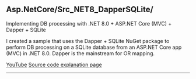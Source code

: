 
## Asp.NetCore/Src_NET8_DapperSQLite/

Implementing DB processing with .NET 8.0 + ASP.NET Core (MVC) + Dapper + SQLite

I created a sample that uses the Dapper + SQLite NuGet package to perform DB processing on a SQLite database from an ASP.NET Core app (MVC) in .NET 8.0. Dapper is the mainstream for OR mapping.

[YouTube](https://youtu.be/P0ANbuK_qjg)
[Source code explanation page](https://blog.unikktle.com/net-8-0-asp-net-coremvc-dapper-sqlite-%e3%81%a7%e5%ae%9f%e8%a3%85%e3%81%99%e3%82%8bdb%e5%87%a6%e7%90%86/)

---
